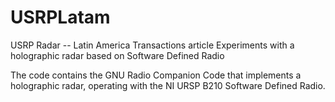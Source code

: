 # USRPLatam
USRP Radar -- Latin America Transactions article
Experiments with a holographic radar based on Software Defined Radio

The code contains the GNU Radio Companion Code that implements a holographic radar, operating with the NI URSP B210 Software Defined Radio.
